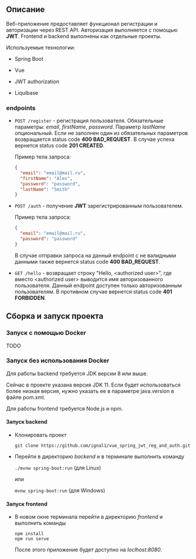 ## Описание

Веб-приложение предоставляет функционал регистрации и авторизации через REST API. Авторизация выполняется с помощью **JWT**. Frontend и backend выполнены как отдельные проекты.

Используемые технологии:

- Spring Boot

- Vue

- JWT authorization

- Liquibase

### endpoints

- `POST /register` - регистрация пользователя. Обязательные параметры: *email*, *firstName*, *password*. Параметр *lastName* опциональный. Если не заполнен один из обязательных параметров возвращается status code **400 BAD_REQUEST**. В случае успеха вернется status code **201 CREATED**. 

  Пример тела запроса:
  
  ```json
  {
    "email": "email@mail.ru",
    "firstName": "Alex",
    "password": "password",
    "lastName": "Smith"
  }
  ```

- `POST /auth` - получение **JWT** зарегистрированным пользователем. 

  Пример тела запроса:
  
  ```json
  {
    "email": "email@mail.ru",
    "password": "password"
  }
  ```
  В случае отправки запроса на данный endpoint с не валидными данными также вернется status code **400 BAD_REQUEST**.

- `GET /hello` - возвращает строку "Hello, &lt;authorized user&gt;", где вместо &lt;authorized user&gt; выводится имя авторизованного пользователя. Данный endpoint доступен только авторизованным пользователям. В противном случае вернется status code **401 FORBIDDEN**.

## Сборка и запуск проекта

### Запуск с помощью Docker

TODO

### Запуск без использования Docker

Для работы backend требуется JDK версии 8 или выше.

Сейчас в проекте указана версия JDK 11. Если будет использоваться более низкая версия, нужно указать ее в параметре java.version в файле pom.xml.

Для работы frontend требуется Node.js и npm.

#### Запуск backend

- Клонировать проект

  `git clone https://github.com/ignal1/vue_spring_jwt_reg_and_auth.git`

- Перейти в директорию *backend* и в терминале выполнить команду

  `./mvnw spring-boot:run` (для Linux)
  
  или
  
  `mvnw spring-boot:run` (для Windows)

#### Запуск frontend

- В новом окне терминала перейти в директорию *frontend* и  выполнить команды

  ```
  npm install
  npm run serve
  ```

  После этого приложение будет доступно на *loclhost:8080*.